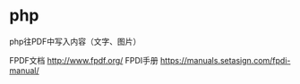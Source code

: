 # php
php往PDF中写入内容（文字、图片）

FPDF文档
http://www.fpdf.org/
FPDI手册
https://manuals.setasign.com/fpdi-manual/










